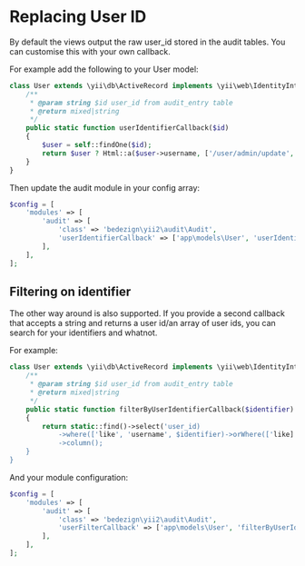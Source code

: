 # Replacing User ID

By default the views output the raw user_id stored in the audit tables.  You can customise this with your own callback.

For example add the following to your User model:

```php
class User extends \yii\db\ActiveRecord implements \yii\web\IdentityInterface
    /**
     * @param string $id user_id from audit_entry table
     * @return mixed|string
     */
    public static function userIdentifierCallback($id)
    {
        $user = self::findOne($id);
        return $user ? Html::a($user->username, ['/user/admin/update', 'id' => $user->id]) : $id;
    }
}
```

Then update the audit module in your config array:

```php
$config = [
    'modules' => [
        'audit' => [
            'class' => 'bedezign\yii2\audit\Audit',
            'userIdentifierCallback' => ['app\models\User', 'userIdentifierCallback'],
        ],
    ],
];
```

## Filtering on identifier

The other way around is also supported. If you provide a second callback that accepts a string and returns a user id/an array of user ids, you can search for your identifiers and whatnot.

For example:

```php
class User extends \yii\db\ActiveRecord implements \yii\web\IdentityInterface
    /**
     * @param string $id user_id from audit_entry table
     * @return mixed|string
     */
    public static function filterByUserIdentifierCallback($identifier)
    {
    	return static::find()->select('user_id)
    		->where(['like', 'username', $identifier)->orWhere(['like]', 'email', $identifier)
    		->column();
    }
}
```

And your module configuration:

```php
$config = [
    'modules' => [
        'audit' => [
            'class' => 'bedezign\yii2\audit\Audit',
            'userFilterCallback' => ['app\models\User', 'filterByUserIdentifierCallback'],
        ],
    ],
];
```
